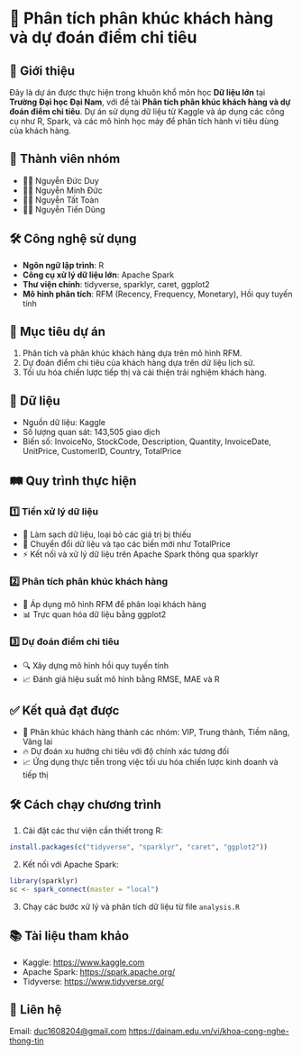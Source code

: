 # 🚀 Phân tích phân khúc khách hàng và dự đoán điểm chi tiêu

## 📌 Giới thiệu

Đây là dự án được thực hiện trong khuôn khổ môn học **Dữ liệu lớn** tại **Trường Đại học Đại Nam**, với đề tài **Phân tích phân khúc khách hàng và dự đoán điểm chi tiêu**. Dự án sử dụng dữ liệu từ Kaggle và áp dụng các công cụ như R, Spark, và các mô hình học máy để phân tích hành vi tiêu dùng của khách hàng.

## 👤 Thành viên nhóm

- 🧑‍💻 Nguyễn Đức Duy
- 🧑‍💻 Nguyễn Minh Đức
- 🧑‍💻 Nguyễn Tất Toàn
- 🧑‍💻 Nguyễn Tiến Dũng

## 🛠️ Công nghệ sử dụng

- **Ngôn ngữ lập trình**: R
- **Công cụ xử lý dữ liệu lớn**: Apache Spark
- **Thư viện chính**: tidyverse, sparklyr, caret, ggplot2
- **Mô hình phân tích**: RFM (Recency, Frequency, Monetary), Hồi quy tuyến tính

## 🎯 Mục tiêu dự án

1. Phân tích và phân khúc khách hàng dựa trên mô hình RFM.
2. Dự đoán điểm chi tiêu của khách hàng dựa trên dữ liệu lịch sử.
3. Tối ưu hóa chiến lược tiếp thị và cải thiện trải nghiệm khách hàng.

## 📂 Dữ liệu

- Nguồn dữ liệu: Kaggle
- Số lượng quan sát: 143,505 giao dịch
- Biến số: InvoiceNo, StockCode, Description, Quantity, InvoiceDate, UnitPrice, CustomerID, Country, TotalPrice

## 🛤️ Quy trình thực hiện

### 1️⃣ Tiền xử lý dữ liệu
- 🧹 Làm sạch dữ liệu, loại bỏ các giá trị bị thiếu
- 🔄 Chuyển đổi dữ liệu và tạo các biến mới như TotalPrice
- ⚡ Kết nối và xử lý dữ liệu trên Apache Spark thông qua sparklyr

### 2️⃣ Phân tích phân khúc khách hàng
- 🧐 Áp dụng mô hình RFM để phân loại khách hàng
- 📊 Trực quan hóa dữ liệu bằng ggplot2

### 3️⃣ Dự đoán điểm chi tiêu
- 🔍 Xây dựng mô hình hồi quy tuyến tính
- 📈 Đánh giá hiệu suất mô hình bằng RMSE, MAE và R

## ✅ Kết quả đạt được

- 🎯 Phân khúc khách hàng thành các nhóm: VIP, Trung thành, Tiềm năng, Vãng lai
- 🔥 Dự đoán xu hướng chi tiêu với độ chính xác tương đối
- 📈 Ứng dụng thực tiễn trong việc tối ưu hóa chiến lược kinh doanh và tiếp thị

## 🛠️ Cách chạy chương trình

1. Cài đặt các thư viện cần thiết trong R:

```R
install.packages(c("tidyverse", "sparklyr", "caret", "ggplot2"))
```

2. Kết nối với Apache Spark:

```R
library(sparklyr)
sc <- spark_connect(master = "local")
```

3. Chạy các bước xử lý và phân tích dữ liệu từ file `analysis.R`

## 📚 Tài liệu tham khảo

- Kaggle: https://www.kaggle.com
- Apache Spark: https://spark.apache.org/
- Tidyverse: https://www.tidyverse.org/

## 📧 Liên hệ

Email: duc1608204@gmail.com
https://dainam.edu.vn/vi/khoa-cong-nghe-thong-tin
